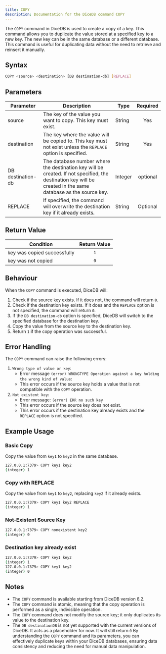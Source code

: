 ```yaml
---
title: COPY
description: Documentation for the DiceDB command COPY
---
```


The `COPY` command in DiceDB is used to create a copy of a key. This command allows you to duplicate the value stored at a specified key to a new key. The new key can be in the same database or a different database. This command is useful for duplicating data without the need to retrieve and reinsert it manually.

## Syntax

```bash
COPY <source> <destination> [DB destination-db] [REPLACE]
```

## Parameters

| Parameter         | Description                                                                                                                                                  | Type    | Required |
| ----------------- | ------------------------------------------------------------------------------------------------------------------------------------------------------------ | ------- | :------: |
| source            | The key of the value you want to copy. This key must exist.                                                                                                  | String  |   Yes    |
| destination       | The key where the value will be copied to. This key must not exist unless the `REPLACE` option is specified.                                                 | String  |   Yes    |
| DB destination-db | The database number where the destination key will be created. If not specified, the destination key will be created in the same database as the source key. | Integer | optional |
| REPLACE           | If specified, the command will overwrite the destination key if it already exists.                                                                           | String  | Optional |

## Return Value

| Condition                   | Return Value |
| --------------------------- | :----------: |
| key was copied successfully |     `1`      |
| key was not copied          |     `0`      |

## Behaviour

When the `COPY` command is executed, DiceDB will:

1. Check if the source key exists. If it does not, the command will return `0`.
2. Check if the destination key exists. If it does and the `REPLACE` option is not specified, the command will return `0`.
3. If the `DB destination-db` option is specified, DiceDB will switch to the specified database for the destination key.
4. Copy the value from the source key to the destination key.
5. Return `1` if the copy operation was successful.

## Error Handling

The `COPY` command can raise the following errors:

1. `Wrong type of value or key`:
   - Error message `(error) WRONGTYPE Operation against a key holding the wrong kind of value`:
   - This error occurs if the source key holds a value that is not compatible with the `COPY` operation.
2. `Not existent key`:
   - Error message: `(error) ERR no such key`
   - This error occurs if the source key does not exist.
   - This error occurs if the destination key already exists and the `REPLACE` option is not specified.

## Example Usage

### Basic Copy

Copy the value from `key1` to `key2` in the same database.

```bash
127.0.0.1:7379> COPY key1 key2
(integer) 1
```

### Copy with REPLACE

Copy the value from `key1` to `key2`, replacing `key2` if it already exists.

```bash
127.0.0.1:7379> COPY key1 key2 REPLACE
(integer) 1
```

### Not-Existent Source Key

```bash
127.0.0.1:7379> COPY nonexistent key2
(integer) 0
```

### Destination key already exist

```bash
127.0.0.1:7379> COPY key1 key2
(integer) 1
127.0.0.1:7379> COPY key1 key2
(integer) 0

```

## Notes

- The `COPY` command is available starting from DiceDB version 6.2.
- The `COPY` command is atomic, meaning that the copy operation is performed as a single, indivisible operation.
- The `COPY` command does not modify the source key; it only duplicates its value to the destination key.
- The `DB destinationDB` is not yet supported with the current versions of DiceDB. It acts as a placeholder for now. It will still return `0`
  By understanding the `COPY` command and its parameters, you can effectively duplicate keys within your DiceDB databases, ensuring data consistency and reducing the need for manual data manipulation.
